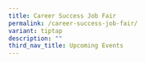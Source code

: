 ```yaml
---
title: Career Success Job Fair
permalink: /career-success-job-fair/
variant: tiptap
description: ""
third_nav_title: Upcoming Events
---
```

